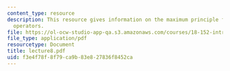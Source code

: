 ```yaml
---
content_type: resource
description: This resource gives information on the maximum principle for more general
  operators.
file: https://ol-ocw-studio-app-qa.s3.amazonaws.com/courses/18-152-introduction-to-partial-differential-equations-fall-2005/f3e4f78f8f79ca9b83e827836f8452ca_lecture8.pdf
file_type: application/pdf
resourcetype: Document
title: lecture8.pdf
uid: f3e4f78f-8f79-ca9b-83e8-27836f8452ca
---
```

